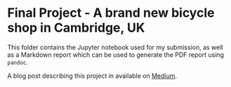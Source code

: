 # Final Project - A brand new bicycle shop in Cambridge, UK  

This folder contains the Jupyter notebook used for my submission, as well as a Markdown report which can be used to generate the PDF report using `pandoc`.  

A blog post describing this project in available on [Medium](https://medium.com/@robertopreste/a-brand-new-bicycle-shop-in-cambridge-uk-5de5d3e7ee3e?postPublishedType=repub).  
